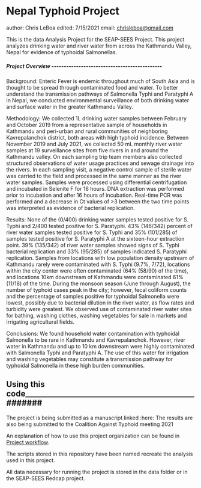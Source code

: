 # Nepal Typhoid Project 
author: Chris LeBoa 
edited: 7/15/2021
email: chrisleboa@gmail.com

This is the data Analysis Project for the SEAP-SEES Project. This project analyzes drinking water and river water from across the Kathmandu Valley, Nepal for evidence of typhoidal Salmonellas. 

#####  Project Overview --------------------------------------------- ################

Background: Enteric Fever is endemic throughout much of South Asia and is thought to be spread through contaminated food and water. To better understand the transmission pathways of Salmonella Typhi and Paratyphi A in Nepal, we conducted environmental surveillance of both drinking water and surface water in the greater Kathmandu Valley. 

Methodology: We collected 1L drinking water samples between February and October 2019 from a representative sample of households in Kathmandu and peri-urban and rural communities of neighboring Kavrepalanchok district, both areas with high typhoid incidence. Between November 2019 and July 2021, we collected 50 mL monthly river water samples at 19 surveillance sites from five rivers in and around the Kathmandu valley. On each sampling trip team members also collected structured observations of water usage practices and sewage drainage into the rivers. In each sampling visit, a negative control sample of sterile water was carried to the field and processed in the same manner as the river water samples. Samples were processed using differential centrifugation and incubated in Selenite F for 16 hours. DNA extraction was performed prior to incubation and after 16 hours of incubation. Real-time PCR was performed and a decrease in Ct values of >3 between the two time points was interpreted as evidence of bacterial replication. 

Results: None of the (0/400) drinking water samples tested positive for S. Typhi and 2/400 tested positive for S. Paratyphi. 43% (146/342) percent of river water samples tested positive for S. Typhi and 35% (101/285) of samples tested positive for S. Paratyphi A at the sixteen-hour extraction point.  39% (135/342) of river water samples showed signs of S. Typhi bacterial replication and 33% (95/285) of samples indicated S. Paratyphi replication. Samples from locations with low population density upstream of Kathmandu rarely were contaminated with S. Typhi (9.7%, 7/72), locations within the city center were often contaminated (64% (58/90) of the time), and locations 10km downstream of Kathmandu were contaminated 61% (11/18) of the time. During the monsoon season (June through August), the number of typhoid cases peak in the city; however, fecal coliform counts and the percentage of samples positive for typhoidal Salmonella were lowest, possibly due to bacterial dilution in the river water, as flow rates and turbidity were greatest. We observed use of contaminated river water sites for bathing, washing clothes, washing vegetables for sale in markets and irrigating agricultural fields. 

Conclusions: We found household water contamination with typhoidal Salmonella to be rare in Kathmandu and Kavrepalanchok. However, river water in Kathmandu and up to 10 km downstream were highly contaminated with Salmonella Typhi and Paratyphi A. The use of this water for irrigation and washing vegetables may constitute a transmission pathway for typhoidal Salmonella in these high burden communities.

## Using this code_____________________________________________#######

The project is being submitted as a manuscript linked :here: The results are also being submitted to the Coalition Against Typhoid meeting 2021

An explanation of how to use this project organization can be found in [Project workflow](https://dcl-workflow.stanford.edu/project-workflow.html).

The scripts stored in this repository have been named recreate the analysis used in this project. 

All data necessary for running the project is stored in the data folder or in the SEAP-SEES Redcap project. 

